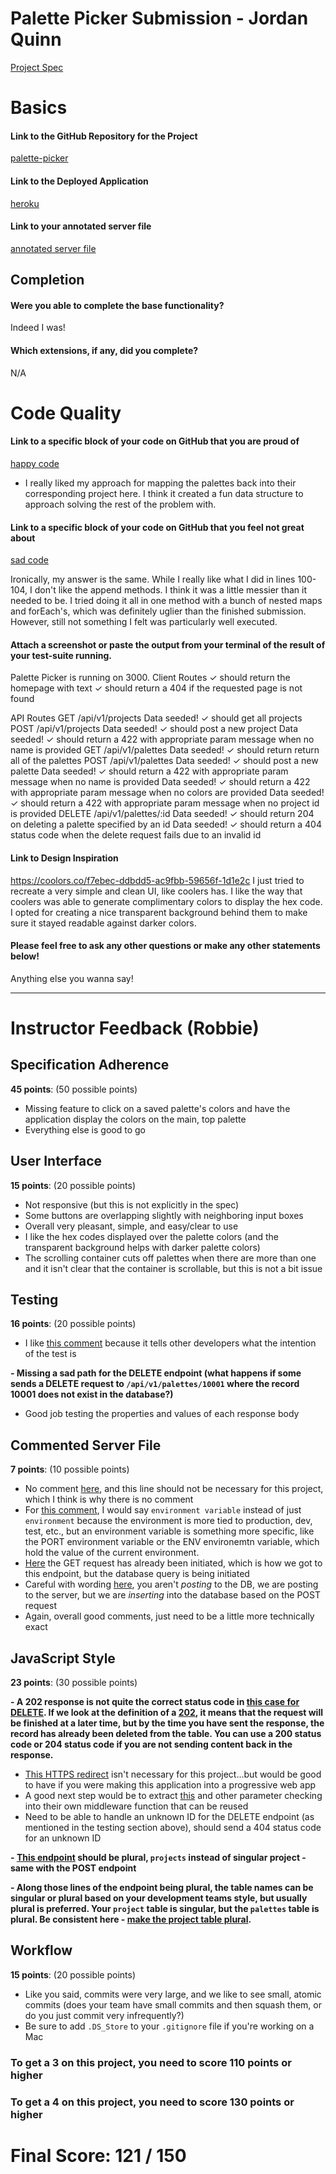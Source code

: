 # Palette Picker Submission - Jordan Quinn

[Project Spec](http://frontend.turing.io/projects/palette-picker.html)

# Basics

#### Link to the GitHub Repository for the Project
[palette-picker](https://github.com/JordanPQuinn/palette-picker)

#### Link to the Deployed Application
[heroku](https://jordans-palette-picker.herokuapp.com/)

#### Link to your annotated server file
[annotated server file](https://github.com/JordanPQuinn/palette-picker/blob/server-comments/server.js)

## Completion

#### Were you able to complete the base functionality?

Indeed I was!

#### Which extensions, if any, did you complete?
N/A

# Code Quality

#### Link to a specific block of your code on GitHub that you are proud of
[happy code](https://github.com/JordanPQuinn/palette-picker/blob/3751dbe3312b8bd273a5a14c5f3e2ded977e3464/public/js/scripts.js#L100)

* I really liked my approach for mapping the palettes back into their corresponding project here. I think it created a fun data structure to approach solving the rest of the problem with. 

#### Link to a specific block of your code on GitHub that you feel not great about
[sad code](https://github.com/JordanPQuinn/palette-picker/blob/3751dbe3312b8bd273a5a14c5f3e2ded977e3464/public/js/scripts.js#L100)

Ironically, my answer is the same. While I really like what I did in lines 100-104, I don't like the append methods. I think it was a little messier than it needed to be. I tried doing it all in one method with a bunch of nested maps and forEach's, which was definitely uglier than the finished submission. However, still not something I felt was particularly well executed. 

#### Attach a screenshot or paste the output from your terminal of the result of your test-suite running.
Palette Picker is running on 3000.
  Client Routes
    ✓ should return the homepage with text
    ✓ should return a 404 if the requested page is not found

  API Routes
    GET /api/v1/projects
Data seeded!
      ✓ should get all projects
    POST /api/v1/projects
Data seeded!
      ✓ should post a new project
Data seeded!
      ✓ should return a 422 with appropriate param message when no name is provided
    GET /api/v1/palettes
Data seeded!
      ✓ should return return all of the palettes
    POST /api/v1/palettes
Data seeded!
      ✓ should post a new palette
Data seeded!
      ✓ should return a 422 with appropriate param message when no name is provided
Data seeded!
      ✓ should return a 422 with appropriate param message when no colors are provided
Data seeded!
      ✓ should return a 422 with appropriate param message when no project id is provided
    DELETE /api/v1/palettes/:id
Data seeded!
      ✓ should return 204 on deleting a palette specified by an id
Data seeded!
      ✓ should return a 404 status code when the delete request fails due to an invalid id

#### Link to Design Inspiration

https://coolors.co/f7ebec-ddbdd5-ac9fbb-59656f-1d1e2c I just tried to recreate a very simple and clean UI, like coolers has. I like the way that coolers was able to generate complimentary colors to display the hex code. I opted for creating a nice transparent background behind them to make sure it stayed readable against darker colors.

#### Please feel free to ask any other questions or make any other statements below!

Anything else you wanna say!

-----


# Instructor Feedback (Robbie)

## Specification Adherence

**45 points**: (50 possible points)

- Missing feature to click on a saved palette's colors and have the application display the colors on the main, top palette
- Everything else is good to go

## User Interface

**15 points**: (20 possible points)

- Not responsive (but this is not explicitly in the spec)
- Some buttons are overlapping slightly with neighboring input boxes
- Overall very pleasant, simple, and easy/clear to use
- I like the hex codes displayed over the palette colors (and the transparent background helps with darker palette colors)
- The scrolling container cuts off palettes when there are more than one and it isn't clear that the container is scrollable, but this is not a bit issue

## Testing

**16 points**: (20 possible points)

- I like [this comment](https://github.com/JordanPQuinn/palette-picker/blob/server-comments/test/routes.spec.js#L91) because it tells other developers what the intention of the test is

**- Missing a sad path for the DELETE endpoint (what happens if some sends a DELETE request to `/api/v1/palettes/10001` where the record 10001 does not exist in the database?)** 

- Good job testing the properties and values of each response body

## Commented Server File

**7 points**: (10 possible points)

- No comment [here](https://github.com/JordanPQuinn/palette-picker/blob/server-comments/server.js#L16), and this line should not be necessary for this project, which I think is why there is no comment
- For [this comment](https://github.com/JordanPQuinn/palette-picker/blob/server-comments/server.js#L12), I would say `environment variable` instead of just `environment` because the environment is more tied to production, dev, test, etc., but an environment variable is something more specific, like the PORT environment variable or the ENV environemtn variable, which hold the value of the current environment.
- [Here](https://github.com/JordanPQuinn/palette-picker/blob/server-comments/server.js#L32) the GET request has already been initiated, which is how we got to this endpoint, but the database query is being initiated
- Careful with wording [here](https://github.com/JordanPQuinn/palette-picker/blob/server-comments/server.js#L56), you aren't _posting_ to the DB, we are posting to the server, but we are _inserting_ into the database based on the POST request
- Again, overall good comments, just need to be a little more technically exact

## JavaScript Style

**23 points**: (30 possible points)

**- A 202 response is not quite the correct status code in [this case for DELETE](https://github.com/JordanPQuinn/palette-picker/blob/master/server.js#L84). If we look at the definition of a [202](https://httpstatuses.com/202), it means that the request will be finished at a later time, but by the time you have sent the response, the record has already been deleted from the table. You can use a 200 status code or 204 status code if you are not sending content back in the response.**

- [This HTTPS redirect](https://github.com/JordanPQuinn/palette-picker/blob/master/server.js#L14-L20) isn't necessary for this project...but would be good to have if you were making this application into a progressive web app
- A good next step would be to extract [this](https://github.com/JordanPQuinn/palette-picker/blob/master/server.js#L35-L41) and other parameter checking into their own middleware function that can be reused
- Need to be able to handle an unknown ID for the DELETE endpoint (as mentioned in the testing section above), should send a 404 status code for an unknown ID

**- [This endpoint](https://github.com/JordanPQuinn/palette-picker/blob/master/server.js#L24) should be plural, `projects` instead of singular project - same with the POST endpoint**

**- Along those lines of the endpoint being plural, the table names can be singular or plural based on your development teams style, but usually plural is preferred. Your `project` table is singular, but the `palettes` table is plural. Be consistent here - [make the project table plural](https://github.com/JordanPQuinn/palette-picker/blob/master/db/migrations/20180517193729_initial.js).**

## Workflow

**15 points**: (20 possible points)

- Like you said, commits were very large, and we like to see small, atomic commits (does your team have small commits and then squash them, or do you just commit very infrequently?)
- Be sure to add `.DS_Store` to your `.gitignore` file if you're working on a Mac


### To get a 3 on this project, you need to score 110 points or higher
### To get a 4 on this project, you need to score 130 points or higher

# Final Score: 121 / 150

